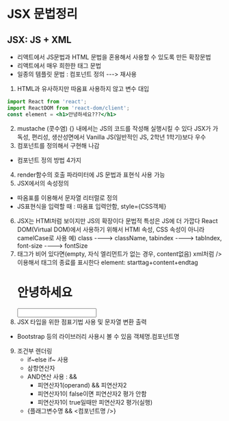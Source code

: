 # JSX 문법정리
## JSX: JS + XML
- 리액트에서 JS문법과 HTML 문법을 혼용해서 사용할 수 있도록 만든 확장문법
- 리액트에서 매우 희한한 태그 문법
- 일종의 템플릿 문법 : 컴포넌트 정의 ---> 재사용

1. HTML과 유사하지만 따옴표 사용하지 않고 변수 대입
```jsx
import React from 'react';
import ReactDOM from 'react-dom/client';
const element = <h1>안녕하세요???</h1>
```

2. mustache (콧수염) {} 내에서는 JS의 코드를 작성해 실행시킬 수 있다
 JSX가 가독성, 편리성, 생산성면에서 Vanilla JS(일반적인 JS, 2학년 1학기)보다 우수
3. 컴포넌트를 정의해서 구현해 나감
 - 컴포넌트 정의 방법 4가지
4. render함수의 호출 파라미터에 JS 문법과 표현식 사용 가능
5. JSX에서의 속성정의
 - 따옴표를 이용해서 문자열 리터럴로 정의
 - JS표현식을 입력할 때 : 따옴표 입력안함, style={CSS객체}
6. JSX는 HTMl처럼 보이지만 JS의 확장이다
   문법적 특성은 JS에 더 가깝다
   React DOM(Virtual DOM)에서 사용하기 위해서 HTMl 속성, CSS 속성이 아니라
   camelCase로 사용
   예) class ----> className, tabindex ----> tabIndex, font-size ----> fontSize
7. 태그가 비어 있다면(empty, 자식 엘리먼트가 없는 경우, content없음)
   xml처럼 /> 이용해서 태그의 종료를 표시한다
   element: starttag+content+endtag
   <h1>안녕하세요</h1> <input type='text' >
   <SomeComponent></SomeComponent>
   <SomeComponent/>
8. JSX 타입을 위한 점표기법 사용 및 문자열 변환 출력
 - Bootstrap 등의 라이브러리 사용시 볼 수 있음
   객체명.컴포넌트명

9. 조건부 렌더링
   - if~else if~ 사용
   - 삼항연산자
   - AND연산 사용 : &&
     - 피연산자1(operand) && 피연산자2
     - 피연산자1이 false이면 피연산자2 평가 안함
     - 피연산자1이 true일때만 피연산자2 평가(실행)
   - {플래그변수명 && <컴포넌트명 />}